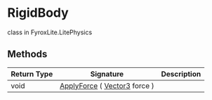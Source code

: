 # RigidBody
class in FyroxLite.LitePhysics
## Methods
| Return Type | Signature | Description |
|---|---|---|
| void | [ApplyForce](##) ( [Vector3](../LiteMath/Vector3.md) force ) |  |

